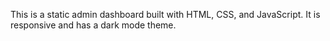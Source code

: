 This is a static admin dashboard built with HTML, CSS, and JavaScript. It is responsive and has a dark mode theme.
